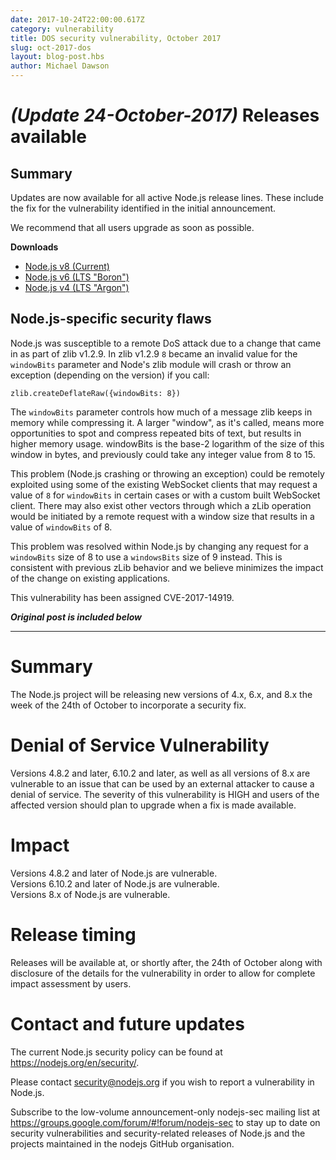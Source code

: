 ```yaml
---
date: 2017-10-24T22:00:00.617Z
category: vulnerability
title: DOS security vulnerability, October 2017
slug: oct-2017-dos
layout: blog-post.hbs
author: Michael Dawson
---
```


# _(Update 24-October-2017)_ Releases available

## Summary

Updates are now available for all active Node.js release lines. These include the fix for the vulnerability identified in the initial announcement.

We recommend that all users upgrade as soon as possible.

**Downloads**

* [Node.js v8 (Current)](https://nodejs.org/en/blog/release/v8.8.0)
* [Node.js v6 (LTS "Boron")](https://nodejs.org/en/blog/release/v6.11.5)
* [Node.js v4 (LTS "Argon")](https://nodejs.org/en/blog/release/v4.8.5)

## Node.js-specific security flaws

Node.js was susceptible to a remote DoS attack due to a change that came in as part of zlib v1.2.9. In zlib v1.2.9 `8` became an invalid value for the `windowBits` parameter and Node's zlib module will crash or throw an exception (depending on the version) if you call:

```
zlib.createDeflateRaw({windowBits: 8})
```

The `windowBits` parameter controls how much of a message zlib keeps in memory while compressing it. A larger "window", as it's called, means more opportunities to spot and compress repeated bits of text, but results in higher memory usage. windowBits is the base-2 logarithm of the size of this window in bytes, and previously could take any integer value from 8 to 15.

This problem (Node.js crashing or throwing an exception) could be remotely exploited using some of the existing WebSocket clients that may request a value of `8` for `windowBits` in certain cases or with a custom built WebSocket client. There may also exist other vectors through which a zLib operation would be initiated by a remote request with a window size that results in a value of `windowBits` of 8.

This problem was resolved within Node.js by changing any request for a `windowBits` size of 8 to use a `windowsBits` size of 9 instead. This is consistent with previous zLib behavior and we believe minimizes the impact of the change on existing applications.

This vulnerability has been assigned CVE-2017-14919.

***Original post is included below***

---

# Summary

The Node.js project will be releasing new versions of 4.x, 6.x, and 8.x the week of the 24th of October to incorporate a security fix.

# Denial of Service Vulnerability

Versions 4.8.2 and later, 6.10.2 and later, as well as all versions of 8.x are vulnerable to an issue that can be used by an external attacker to cause a denial of service. The severity of this vulnerability is HIGH and users of the affected version should plan to upgrade when a fix is made available.

# Impact

Versions 4.8.2 and later of Node.js are vulnerable.<br> Versions 6.10.2 and later of Node.js are vulnerable.<br> Versions 8.x of Node.js are vulnerable.

# Release timing
Releases will be available at, or shortly after, the 24th of October along with disclosure of the details for the vulnerability in order to allow for complete impact assessment by users.

# Contact and future updates

The current Node.js security policy can be found at https://nodejs.org/en/security/.

Please contact security@nodejs.org if you wish to report a vulnerability in Node.js.

Subscribe to the low-volume announcement-only nodejs-sec mailing list at https://groups.google.com/forum/#!forum/nodejs-sec to stay up to date on security vulnerabilities and security-related releases of Node.js and the projects maintained in the nodejs GitHub organisation.
